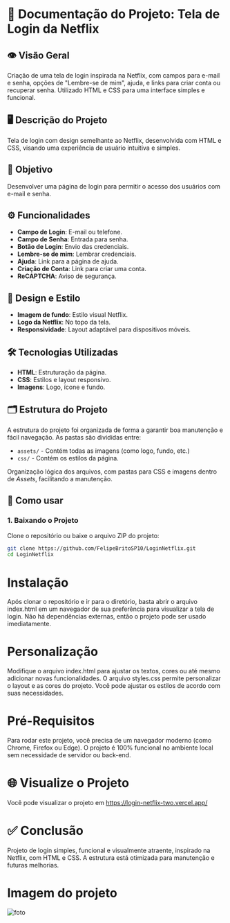 # 📄 Documentação do Projeto: Tela de Login da Netflix

## 👁️ Visão Geral
Criação de uma tela de login inspirada na Netflix, com campos para e-mail e senha, opções de "Lembre-se de mim", ajuda, e links para criar conta ou recuperar senha. Utilizado HTML e CSS para uma interface simples e funcional.

## 🖥️ Descrição do Projeto
Tela de login com design semelhante ao Netflix, desenvolvida com HTML e CSS, visando uma experiência de usuário intuitiva e simples.

## 🎯 Objetivo
Desenvolver uma página de login para permitir o acesso dos usuários com e-mail e senha.

## ⚙️ Funcionalidades
- **Campo de Login**: E-mail ou telefone.
- **Campo de Senha**: Entrada para senha.
- **Botão de Login**: Envio das credenciais.
- **Lembre-se de mim**: Lembrar credenciais.
- **Ajuda**: Link para a página de ajuda.
- **Criação de Conta**: Link para criar uma conta.
- **ReCAPTCHA**: Aviso de segurança.

## 🎨 Design e Estilo
- **Imagem de fundo**: Estilo visual Netflix.
- **Logo da Netflix**: No topo da tela.
- **Responsividade**: Layout adaptável para dispositivos móveis.

## 🛠️ Tecnologias Utilizadas
- **HTML**: Estruturação da página.
- **CSS**: Estilos e layout responsivo.
- **Imagens**: Logo, ícone e fundo.

## 🗂️ Estrutura do Projeto
A estrutura do projeto foi organizada de forma a garantir boa manutenção e fácil navegação. As pastas são divididas entre:
- `assets/` - Contém todas as imagens (como logo, fundo, etc.)
- `css/` - Contém os estilos da página.
  
Organização lógica dos arquivos, com pastas para CSS e imagens dentro de *Assets*, facilitando a manutenção.

## 🚀 Como usar

### 1. **Baixando o Projeto**
Clone o repositório ou baixe o arquivo ZIP do projeto:

```bash
git clone https://github.com/FelipeBritoSP10/LoginNetflix.git
cd LoginNetflix
```

# Instalação
Após clonar o repositório e ir para o diretório, basta abrir o arquivo index.html em um navegador de sua preferência para visualizar a tela de login. Não há dependências externas, então o projeto pode ser usado imediatamente.

# Personalização
Modifique o arquivo index.html para ajustar os textos, cores ou até mesmo adicionar novas funcionalidades.
O arquivo styles.css permite personalizar o layout e as cores do projeto. Você pode ajustar os estilos de acordo com suas necessidades.

# Pré-Requisitos
Para rodar este projeto, você precisa de um navegador moderno (como Chrome, Firefox ou Edge).
O projeto é 100% funcional no ambiente local sem necessidade de servidor ou back-end.

# 🌐 Visualize o Projeto
Você pode visualizar o projeto em https://login-netflix-two.vercel.app/


# ✅ Conclusão
Projeto de login simples, funcional e visualmente atraente, inspirado na Netflix, com HTML e CSS. A estrutura está otimizada para manutenção e futuras melhorias.


# Imagem do projeto

![foto](https://github.com/user-attachments/assets/24bfbd92-4db7-426b-8596-9c7ed9c15828)
